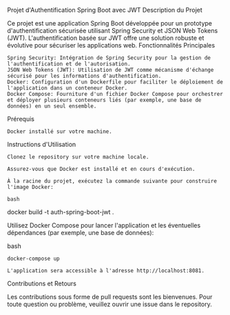 Projet d'Authentification Spring Boot avec JWT
Description du Projet

Ce projet est une application Spring Boot développée pour un prototype d'authentification sécurisée utilisant Spring Security et JSON Web Tokens (JWT). L'authentification basée sur JWT offre une solution robuste et évolutive pour sécuriser les applications web.
Fonctionnalités Principales

    Spring Security: Intégration de Spring Security pour la gestion de l'authentification et de l'autorisation.
    JSON Web Tokens (JWT): Utilisation de JWT comme mécanisme d'échange sécurisé pour les informations d'authentification.
    Docker: Configuration d'un Dockerfile pour faciliter le déploiement de l'application dans un conteneur Docker.
    Docker Compose: Fourniture d'un fichier Docker Compose pour orchestrer et déployer plusieurs conteneurs liés (par exemple, une base de données) en un seul ensemble.


Prérequis

    Docker installé sur votre machine.

Instructions d'Utilisation

    Clonez le repository sur votre machine locale.

    Assurez-vous que Docker est installé et en cours d'exécution.

    À la racine du projet, exécutez la commande suivante pour construire l'image Docker:

    bash

docker build -t auth-spring-boot-jwt .

Utilisez Docker Compose pour lancer l'application et les éventuelles dépendances (par exemple, une base de données):

bash

    docker-compose up

    L'application sera accessible à l'adresse http://localhost:8081.

Contributions et Retours

Les contributions sous forme de pull requests sont les bienvenues. Pour toute question ou problème, veuillez ouvrir une issue dans le repository.
